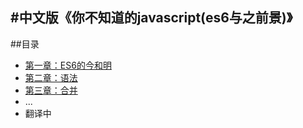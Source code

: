 
#中文版《你不知道的javascript(es6与之前景)》
-----

##目录



- [第一章：ES6的今和明](chapter1.md)
- [第二章：语法](chapter2.md)
- [第三章：合并](chapter3.md)
- ...
- 翻译中